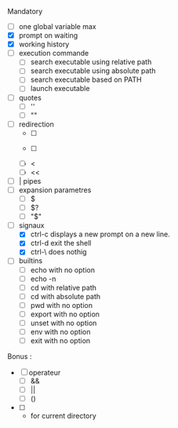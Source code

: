 Mandatory

- [ ] one global variable max
- [x] prompt on waiting
- [x] working history
- [ ] execution commande
	- [ ] search executable using relative path
	- [ ] search executable using absolute path
	- [ ] search executable based on PATH
	- [ ] launch executable
- [ ] quotes
	- [ ] ''
	- [ ] ""
- [ ] redirection
	- [ ] >
	- [ ] >>
	- [ ] <
	- [ ] <<
- [ ] | pipes
- [ ] expansion parametres
	- [ ] $
	- [ ] $?
	- [ ] "$"
- [ ] signaux
	- [x] ctrl-c displays a new prompt on a new line.
	- [x] ctrl-d exit the shell
	- [x] ctrl-\ does nothig
- [ ] builtins
	- [ ] echo with no option
	- [ ] echo -n
	- [ ] cd with relative path
	- [ ] cd with absolute path
	- [ ] pwd with no option
	- [ ] export with no option
	- [ ] unset with no option
	- [ ] env with no option
	- [ ] exit with no option

Bonus :

- [ ] operateur
	- [ ] &&
	- [ ] ||
	- [ ] ()
- [ ] * for current directory